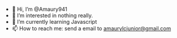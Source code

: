 - 👋 Hi, I’m @Amaury941
- 👀 I’m interested in nothing really.
- 🌱 I’m currently learning Javascript
- 📫 How to reach me: send a email to amaurylcjunior@gmail.com
